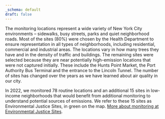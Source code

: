 ```yaml
---
_schema: default
draft: false
---
```

The monitoring locations represent a wide variety of New York City environments – sidewalks, busy streets, parks and quiet neighborhood roads. Most of the sites (80%) were chosen by the Health Department to ensure representation in all types of neighborhoods, including residential, commercial and industrial areas. The locations vary in how many trees they have and in the density of traffic and buildings. The remaining sites were selected because they are near potentially high-emission locations that were not captured initially. These include the Hunts Point Market, the Port Authority Bus Terminal and the entrance to the Lincoln Tunnel. The number of sites has changed over the years as we have learned about air quality in our city.

In 2022, we monitored 78 routine locations and an additional 15 sites in low-income neighborhoods that would benefit from additional monitoring to understand potential sources of emissions. We refer to these 15 sites as Environmental Justice Sites, in green on the map. [More about monitoring at Environmental Justice Sites](../../../data-stories/AQsnapshots/).